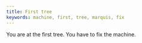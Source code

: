 ```yaml
---
title: First tree
keywords: machine, first, tree, marquis, fix
---
```


You are at the first tree. You have to fix the machine.


